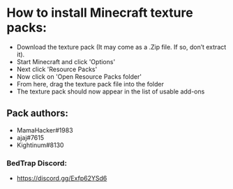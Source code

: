 # How to install Minecraft texture packs:
- Download the texture pack (It may come as a .Zip file. If so, don’t extract it). 
- Start Minecraft and click 'Options'
- Next click 'Resource Packs'
- Now click on 'Open Resource Packs folder'
- From here, drag the texture pack file into the folder
- The texture pack should now appear in the list of usable add-ons

## Pack authors:
- MamaHacker#1983
- ajaj#7615
- Kightinum#8130

### BedTrap Discord:
- https://discord.gg/Exfp62YSd6
